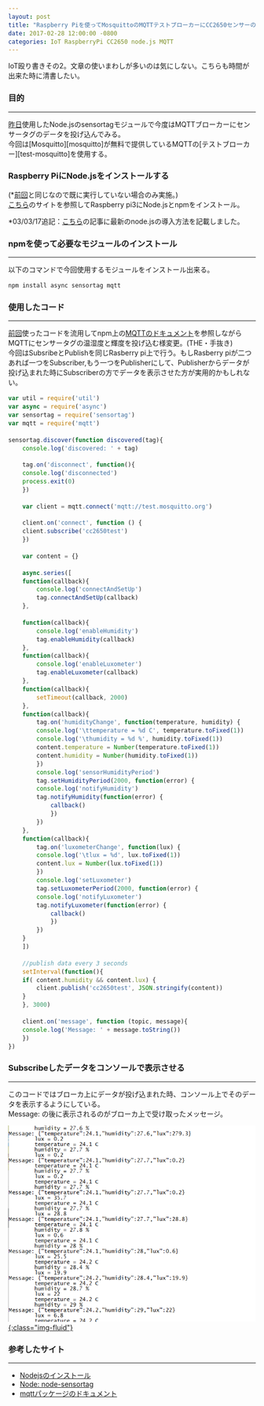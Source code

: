 ```yaml
---
layout: post
title: "Raspberry Piを使ってMosquittoのMQTTテストブローカーにCC2650センサーのデータを投げ込む"
date: 2017-02-28 12:00:00 -0800
categories: IoT RaspberryPi CC2650 node.js MQTT 
---
```


IoT殴り書きその2。文章の使いまわしが多いのは気にしない。こちらも時間が出来た時に清書したい。

### 目的

---

[昨日][prev-post]使用したNode.jsのsensortagモジュールで今度はMQTTブローカーにセンサータグのデータを投げ込んでみる。<br>
今回は[Mosquitto][mosquitto]が無料で提供しているMQTTの[テストブローカー][test-mosquitto]を使用する。<br>

### Raspberry PiにNode.jsをインストールする

(*[前回][prev-post]と同じなので既に実行していない場合のみ実施。)<br>
[こちら][install-nodejs]のサイトを参照してRaspberry pi3にNode.jsとnpmをインストール。
    
*03/03/17追記：[こちら][post-nodejs]の記事に最新のnode.jsの導入方法を記載しました。
    
### npmを使って必要なモジュールのインストール

---

以下のコマンドで今回使用するモジュールをインストール出来る。<br>

```bash
npm install async sensortag mqtt
```

### 使用したコード

---

[前回][prev-post]使ったコードを流用してnpm上の[MQTTのドキュメント][npm-mqtt]を参照しながらMQTTにセンサータグの温湿度と輝度を投げ込む様変更。(THE・手抜き)<br>
今回はSubsribeとPublishを同じRasberry pi上で行う。もしRasberry piが二つあれば一つをSubscriber,もう一つをPublisherにして、Publisherからデータが投げ込まれた時にSubscriberの方でデータを表示させた方が実用的かもしれない。

```js
var util = require('util')
var async = require('async')
var sensortag = require('sensortag')
var mqtt = require('mqtt')

sensortag.discover(function discovered(tag){
    console.log('discovered: ' + tag)

    tag.on('disconnect', function(){
	console.log('disconnected')
	process.exit(0)
    })

    var client = mqtt.connect('mqtt://test.mosquitto.org')

    client.on('connect', function () {
	client.subscribe('cc2650test')
    })

    var content = {}

    async.series([
	function(callback){
	    console.log('connectAndSetUp')
	    tag.connectAndSetUp(callback)
	},

	function(callback){
	    console.log('enableHumidity')
	    tag.enableHumidity(callback)
	},
	function(callback){
	    console.log('enableLuxometer')
	    tag.enableLuxometer(callback)
	},
	function(callback){
	    setTimeout(callback, 2000)
	},
	function(callback){
	    tag.on('humidityChange', function(temperature, humidity) {
		console.log('\ttemperature = %d C', temperature.toFixed(1))
		console.log('\thumidity = %d %', humidity.toFixed(1))
		content.temperature = Number(temperature.toFixed(1))
		content.humidity = Number(humidity.toFixed(1))
	    })
	    console.log('sensorHumidityPeriod')
	    tag.setHumidityPeriod(2000, function(error) {
		console.log('notifyHumidity')
		tag.notifyHumidity(function(error) {
		    callback()
			})
	    })
	},
	function(callback){
	    tag.on('luxometerChange', function(lux) {
		console.log('\tlux = %d', lux.toFixed(1))
		content.lux = Number(lux.toFixed(1))
	    })
	    console.log('setLuxometer')
	    tag.setLuxometerPeriod(2000, function(error) {
		console.log('notifyLuxometer')
		tag.notifyLuxometer(function(error) {
		    callback()
			})
	    })
	}
    ])
    
	//publish data every 3 seconds
    setInterval(function(){
	if( content.humidity && content.lux) {
	    client.publish('cc2650test', JSON.stringify(content))
	}	
    }, 3000)

    client.on('message', function (topic, message){
	console.log('Message: ' + message.toString())
    })
})

```

### Subscribeしたデータをコンソールで表示させる

---

このコードではブローカ上にデータが投げ込まれた時、コンソール上でそのデータを表示するようにしている。<br>
Message: の後に表示されるのがブローカ上で受け取ったメッセージ。<br>

<a href="/images/blog-images/mqtt-cc2650.png" data-fancybox="gallery">![mqtt-cc2650](/images/blog-images/mqtt-cc2650.png){:class="img-fluid"}</a><br>

### 参考したサイト

---

- [Nodejsのインストール][install-nodejs]
- [Node: node-sensortag][node-sensortag]
- [mqttパッケージのドキュメント][npm-mqtt]


[install-nodejs]: https://nodejs.org/en/download/package-manager/
[node-sensortag]: https://github.com/sandeepmistry/node-sensortag
[npm-mqtt]: https://www.npmjs.com/package/mqtt
[prev-post]: {{page.previous.url}}
[post-nodejs]: /updating-nodejs-using-nvm/
